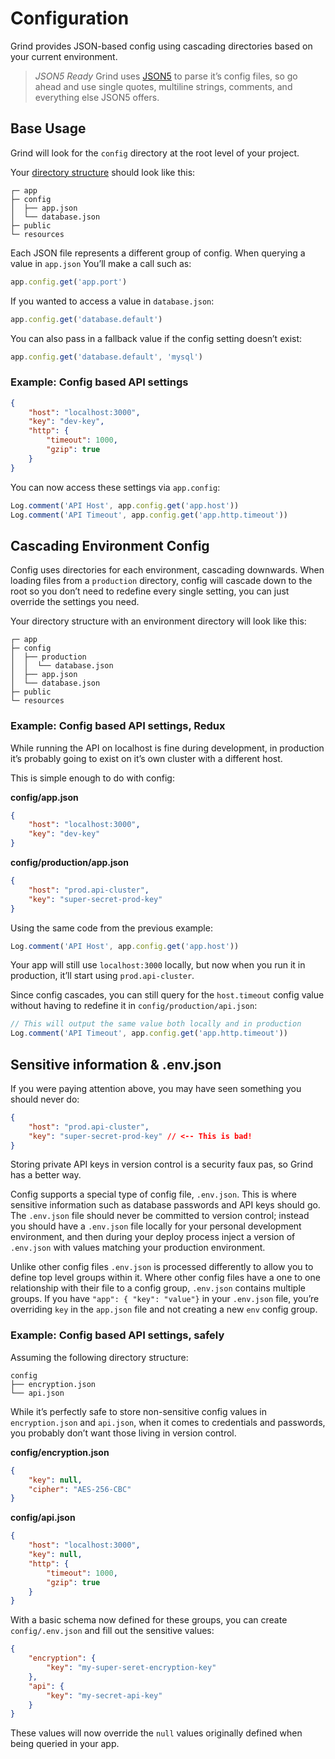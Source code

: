 # Configuration
Grind provides JSON-based config using cascading directories based on your current environment.

> *JSON5 Ready*
> Grind uses [JSON5](http://json5.org) to parse it’s config files, so go ahead and use single quotes, multiline strings, comments, and everything else JSON5 offers.

## Base Usage
Grind will look for the `config` directory at the root level of your project.

Your [directory structure](doc:directory-structure) should look like this:

```
┌─ app
├─ config
│  ├── app.json
│  └── database.json
├─ public
└─ resources
```

Each JSON file represents a different group of config.  When querying a value in `app.json` You’ll make a call such as:
```js
app.config.get('app.port')
```

If you wanted to access a value in `database.json`:
```js
app.config.get('database.default')
```

You can also pass in a fallback value if the config setting doesn’t exist:
```js
app.config.get('database.default', 'mysql')
```

### Example: Config based API settings
```json
{
	"host": "localhost:3000",
	"key": "dev-key",
	"http": {
		"timeout": 1000,
		"gzip": true
	}
}
```

You can now access these settings via `app.config`:
```js
Log.comment('API Host', app.config.get('app.host'))
Log.comment('API Timeout', app.config.get('app.http.timeout'))
```

## Cascading Environment Config
Config uses directories for each environment, cascading downwards.  When loading files from a `production` directory, config will cascade down to the root so you don’t need to redefine every single setting, you can just override the settings you need.

Your directory structure with an environment directory will look like this:

```
┌─ app
├─ config
│  ├── production
│  │  └── database.json
│  ├── app.json
│  └── database.json
├─ public
└─ resources
```

### Example: Config based API settings, Redux
While running the API on localhost is fine during development, in production it’s probably going to exist on it’s own cluster with a different host.

This is simple enough to do with config:

**config/app.json**
```json
{
	"host": "localhost:3000",
	"key": "dev-key"
}
```

**config/production/app.json**
```json
{
	"host": "prod.api-cluster",
	"key": "super-secret-prod-key"
}
```

Using the same code from the previous example:
```js
Log.comment('API Host', app.config.get('app.host'))
```

Your app will still use `localhost:3000` locally, but now when you run it in production, it’ll start using `prod.api-cluster`.

Since config cascades, you can still query for the `host.timeout` config value without having to redefine it in `config/production/api.json`:
```js
// This will output the same value both locally and in production
Log.comment('API Timeout', app.config.get('app.http.timeout'))
```

## Sensitive information & .env.json
If you were paying attention above, you may have seen something you should never do:
```json
{
	"host": "prod.api-cluster",
	"key": "super-secret-prod-key" // <-- This is bad!
}
```
Storing private API keys in version control is a security faux pas, so Grind has a better way.

Config supports a special type of config file, `.env.json`.  This is where sensitive information such as database passwords and API keys should go.  The `.env.json` file should never be committed to version control; instead you should have a `.env.json` file locally for your personal development environment, and then during your deploy process inject a version of `.env.json` with values matching your production environment.

Unlike other config files `.env.json` is processed differently to allow you to define top level groups within it.  Where other config files have a one to one relationship with their file to a config group, `.env.json` contains multiple groups. If you have `"app": { "key": "value"}` in your `.env.json` file, you’re overriding `key` in the `app.json` file and not creating a new `env` config group.

### Example: Config based API settings, safely

Assuming the following directory structure:

```
config
├── encryption.json
└── api.json
```

While it’s perfectly safe to store non-sensitive config values in `encryption.json` and `api.json`, when it comes to credentials and passwords, you probably don’t want those living in version control.

**config/encryption.json**
```json
{
	"key": null,
	"cipher": "AES-256-CBC"
}
```

**config/api.json**
```json
{
	"host": "localhost:3000",
	"key": null,
	"http": {
		"timeout": 1000,
		"gzip": true
	}
}
```

With a basic schema now defined for these groups, you can create `config/.env.json` and fill out the sensitive values:
```json
{
	"encryption": {
		"key": "my-super-seret-encryption-key"
	},
	"api": {
		"key": "my-secret-api-key"
	}
}
```

These values will now override the `null` values originally defined when being queried in your app.
